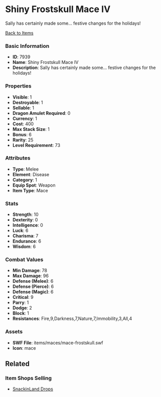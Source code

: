 # Shiny Frostskull Mace IV

Sally has certainly made some... festive changes for the holidays!

[Back to Items](../items.md)

### Basic Information

- **ID**: 7939
- **Name**: Shiny Frostskull Mace IV
- **Description**: Sally has certainly made some... festive changes for the holidays!

### Properties

- **Visible**: 1
- **Destroyable**: 1
- **Sellable**: 1
- **Dragon Amulet Required**: 0
- **Currency**: 1
- **Cost**: 400
- **Max Stack Size**: 1
- **Bonus**: 6
- **Rarity**: 25
- **Level Requirement**: 73

### Attributes

- **Type**: Melee
- **Element**: Disease
- **Category**: 1
- **Equip Spot**: Weapon
- **Item Type**: Mace

### Stats

- **Strength**: 10
- **Dexterity**: 0
- **Intelligence**: 0
- **Luck**: 6
- **Charisma**: 7
- **Endurance**: 6
- **Wisdom**: 6

### Combat Values

- **Min Damage**: 78
- **Max Damage**: 96
- **Defense (Melee)**: 6
- **Defense (Pierce)**: 6
- **Defense (Magic)**: 6
- **Critical**: 9
- **Parry**: 1
- **Dodge**: 2
- **Block**: 1
- **Resistances**: Fire,9,Darkness,7,Nature,7,Immobility,3,All,4

### Assets

- **SWF File**: items/maces/mace-frostskull.swf
- **Icon**: mace

## Related

### Item Shops Selling

- [SnackinLand Drops](../item-shops/288-snackinland-drops.md)

